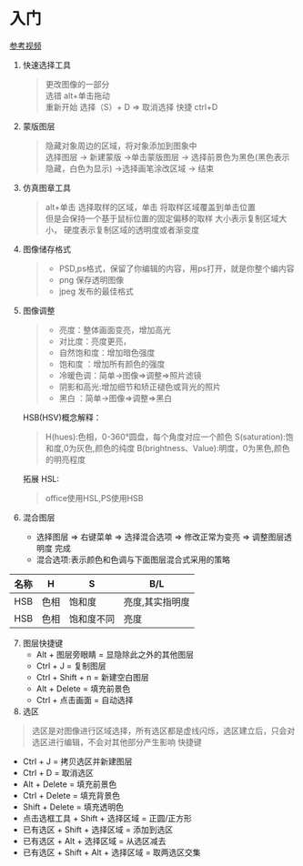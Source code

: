 # 入门
[参考视频](https://www.bilibili.com/video/BV1A4411M729?p=5&spm_id_from=pageDriver)
1. 快速选择工具
   > 更改图像的一部分   
   选错 alt+单击拖动   
   重新开始 选择（S）+ D => 取消选择 快捷 ctrl+D
2. 蒙版图层
   >隐藏对象周边的区域，将对象添加到图象中   
   选择图层 -> 新建蒙版 ->单击蒙版图层 -> 选择前景色为黑色(黑色表示隐藏，白色为显示) ->选择画笔涂改区域 -> 结束
3. 仿真图章工具
   > alt+单击 选择取样的区域，单击 将取样区域覆盖到单击位置  
   但是会保持一个基于鼠标位置的固定偏移的取样
   > 大小表示复制区域大小， 硬度表示复制区域的透明度或者渐变度   

4. 图像储存格式
   > + PSD,ps格式，保留了你编辑的内容，用ps打开，就是你整个编内容   
   > + png 保存透明图像
   > + jpeg 发布的最佳格式 
5. 图像调整
   > + 亮度：整体画面变亮，增加高光
   > + 对比度：亮度更亮，
   > + 自然饱和度：增加暗色强度
   > + 饱和度  ：增加所有颜色的强度
   > + 冷暖色调：简单->图像=>调整=>照片滤镜
   > + 阴影和高光:增加细节和矫正褪色或背光的照片
   > + 黑白 ：简单->图像=>调整=>黑白

   HSB(HSV)概念解释：   
   > H(hues):色相，0-360°圆盘，每个角度对应一个颜色
   > S(saturation):饱和度,0为灰色,颜色的纯度
   > B(brightness、Value):明度，0为黑色,颜色的明亮程度

   拓展 HSL:
   > office使用HSL,PS使用HSB
 6. 混合图层
    + 选择图层 => 右键菜单 => 选择混合选项 => 修改正常为变亮 => 调整图层透明度  完成
    + 混合选项:表示颜色和色调与下面图层混合式采用的策略

|名称     |H         |    S    |  B/L  |
|---------|--------- |---------|---------|
|HSB      |   色相    | 饱和度  |  亮度,其实指明度|
|HSB      |    色相   | 饱和度不同|   亮度     |


7. 图层快捷键  
   + Alt + 图层旁眼睛 =  显隐除此之外的其他图层
   + Ctrl + J = 复制图层
   + Ctrl + Shift + n = 新建空白图层
   + Alt + Delete = 填充前景色
   + Ctrl + 点击画面 = 自动选择
8. 选区
  > 选区是对图像进行区域选择，所有选区都是虚线闪烁，选区建立后，只会对选区进行编辑，不会对其他部分产生影响
  快捷键
  + Ctrl + J = 拷贝选区并新建图层
  + Ctrl + D = 取消选区
  + Alt + Delete = 填充前景色
  + Ctrl + Delete = 填充背景色
  + Shift + Delete = 填充透明色
  + 点击选框工具 + Shift + 选择区域 = 正圆/正方形
  + 已有选区 + Shift + 选择区域 = 添加到选区
  + 已有选区 + Alt + 选择区域 = 从选区减去
  + 已有选区 + Shift + Alt + 选择区域 = 取两选区交集